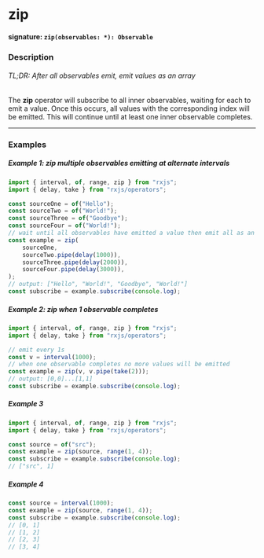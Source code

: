 # zip

#### signature: `zip(observables: *): Observable`

### Description

###### TL;DR: After all observables emit, emit values as an array

The **zip** operator will subscribe to all inner observables, waiting for each
to emit a value. Once this occurs, all values with the corresponding index will
be emitted. This will continue until at least one inner observable completes.

---

### Examples

##### Example 1: zip multiple observables emitting at alternate intervals

```ts
import { interval, of, range, zip } from "rxjs";
import { delay, take } from "rxjs/operators";

const sourceOne = of("Hello");
const sourceTwo = of("World!");
const sourceThree = of("Goodbye");
const sourceFour = of("World!");
// wait until all observables have emitted a value then emit all as an array
const example = zip(
    sourceOne,
    sourceTwo.pipe(delay(1000)),
    sourceThree.pipe(delay(2000)),
    sourceFour.pipe(delay(3000)),
);
// output: ["Hello", "World!", "Goodbye", "World!"]
const subscribe = example.subscribe(console.log);
```

##### Example 2: zip when 1 observable completes

```ts
import { interval, of, range, zip } from "rxjs";
import { delay, take } from "rxjs/operators";

// emit every 1s
const v = interval(1000);
// when one observable completes no more values will be emitted
const example = zip(v, v.pipe(take(2)));
// output: [0,0]...[1,1]
const subscribe = example.subscribe(console.log);
```

##### Example 3

```ts
import { interval, of, range, zip } from "rxjs";
import { delay, take } from "rxjs/operators";

const source = of("src");
const example = zip(source, range(1, 4));
const subscribe = example.subscribe(console.log);
// ["src", 1]
```

##### Example 4

```ts
const source = interval(1000);
const example = zip(source, range(1, 4));
const subscribe = example.subscribe(console.log);
// [0, 1]
// [1, 2]
// [2, 3]
// [3, 4]
```